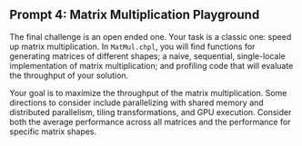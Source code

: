## Prompt 4: Matrix Multiplication Playground

The final challenge is an open ended one. Your task is a classic one: speed up matrix multiplication. In `MatMul.chpl`, you will find functions for generating matrices of different shapes; a naive, sequential, single-locale implementation of matrix multiplication; and profiling code that will evaluate the throughput of your solution.

Your goal is to maximize the throughput of the matrix multiplication. Some directions to consider include parallelizing with shared memory and distributed parallelism, tiling transformations, and GPU execution. Consider both the average performance across all matrices and the performance for specific matrix shapes.

